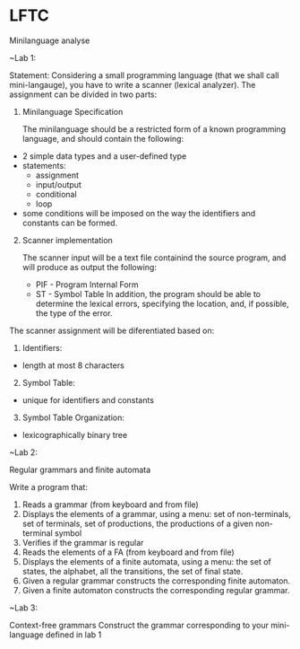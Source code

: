 # LFTC
Minilanguage analyse 

~Lab 1:

Statement: Considering a small programming language (that we shall call mini-langauge), you have to write a scanner (lexical analyzer). The assignment can be divided in two parts:

1. Minilanguage Specification

	The minilanguage should be a restricted form of a known programming language, and should contain the following:
- 2 simple data types and a user-defined type
- statements:
	- assignment
	- input/output
	- conditional
	- loop
- some conditions will be imposed on the way the identifiers and constants can be formed.

2. Scanner implementation

	The scanner input will be a text file containind the source program, and will produce as output the following:
	- PIF - Program Internal Form
	- ST  - Symbol Table
In addition, the program should be able to determine the lexical errors, specifying the location, and, if possible, the type of the error.

The scanner assignment will be diferentiated based on:

1. Identifiers:
- length at most 8 characters
2. Symbol Table:
- unique for identifiers and constants
3. Symbol Table Organization:
- lexicographically binary tree


~Lab 2:

Regular grammars and finite automata

Write a program that:
1. Reads a grammar (from keyboard and from file)
2. Displays the elements of a grammar, using a menu: set of non-terminals, set of terminals,  set of productions, the productions of a given non-terminal symbol
3. Verifies if the grammar is regular
4. Reads the elements of a FA (from keyboard and from file)
5. Displays the elements of a finite automata, using a menu: the set of states, the alphabet, all the transitions, the set of final state.
6. Given a regular grammar constructs the corresponding finite automaton.
7. Given a finite automaton constructs the corresponding regular grammar.

~Lab 3:

Context-free grammars
Construct the grammar corresponding to your mini-language defined in lab 1
	




